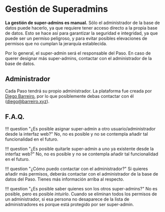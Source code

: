 # Gestión de Superadmins

**La gestión de super-admins es manual.** Sólo el administrador de la base de datos puede hacerlo, ya que requiere tener
acceso directo a la propia base de datos. Esto se hace así para garantizar la seguridad e integridad, ya que puede ser
un permiso peligroso, y para evitar posibles elevaciones de permisos que no cumplan la jerarquía establecida.

Por lo general, el super-admin será el responsable del Paso. En caso de querer designar más super-admins, contactar con
el administrador de la base de datos.

## Administrador

Cada Paso tendrá su propio administrador. La plataforma fue creada por [Diego Barreiro](https://diego.barreiro.xyz),
por lo que posiblemente debas contactar con él ([diego@barreiro.xyz](mailto:diego@barreiro.xyz)).

## F.A.Q.

!!! question "¿Es posible asignar super-admin a otro usuario/administrador desde la interfaz web?"
    No, no es posible y no se contempla añadir tal funcionalidad en el futuro.

!!! question "¿Es posible quitarle super-admin a uno ya existente desde la interfaz web?"
    No, no es posible y no se contempla añadir tal funcionalidad en el futuro.

!!! question "¿Cómo puedo contactar con el administrador?"
    Si quieres añadir más permisos, deberás contactar con el administrador de la base de datos del Paso. Tienes más
    información arriba al respecto.

!!! question "¿Es posible saber quienes son los otros super-admins?"
    No es posible, pero es posible _intuirlo_. Cuando se eliminan todos los permisos de un administrador, si esa persona
    no desaparece de la lista de administradores es porque está protegido por ser super-admin.
